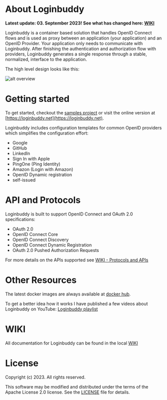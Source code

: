 # About Loginbuddy 

**Latest update: 03. September 2023! See what has changed here: [WIKI](https://github.com/SaschaZeGerman/loginbuddy/wiki/Latest-and-Greatest)**

Loginbuddy is a container based solution that handles OpenID Connect flows and is used as proxy between an application (your application) and an OpenID Provider. Your application only needs to communicate with Loginbuddy. After finishing the authentication and authorization flow with providers, Loginbuddy generates a single response through a stable, normalized, interface to the application.

The high level design looks like this:

![alt overview](doc/simple_overview_01.png)

# Getting started 

To get started, checkout the [samples project](https://github.com/SaschaZeGerman/loginbuddy-samples) or visit the online version at [https://loginbuddy.net](https://loginbuddy.net).

Loginbuddy includes configuration templates for common OpenID providers which simplifies the configuration effort:

- Google
- GitHub
- LinkedIn
- Sign In with Apple
- PingOne (Ping Identity)
- Amazon (Login with Amazon)
- OpenID Dynamic registration
- self-issued

# API and Protocols 

Loginbuddy is built to support OpenID Connect and OAuth 2.0 specifications:

* OAuth 2.0
* OpenID Connect Core
* OpenID Connect Discovery
* OpenID Connect Dynamic Registration
* OAuth 2.0 Pushed Authorization Requests

For more details on the APIs supported see [WIKI - Protocols and APIs](https://github.com/SaschaZeGerman/loginbuddy/wiki/Protocols-and-APIs)

# Other Resources

The latest docker images are always available at [docker hub](https://hub.docker.com/search?q=loginbuddy&type=image).

To get a better idea how it works I have published a few videos about Loginbuddy on YouTube: [Loginbuddy playlist](https://www.youtube.com/playlist?list=PLcX_9uDXp_CR5vXTT8lxI94x7Esl8O78E)

# WIKI

All documentation for Loginbuddy can be found in the local [WIKI](https://github.com/SaschaZeGerman/loginbuddy/wiki/HOME)

# License

Copyright (c) 2023. All rights reserved.

This software may be modified and distributed under the terms of the Apache License 2.0 license. See the [LICENSE](/LICENSE) file for details.